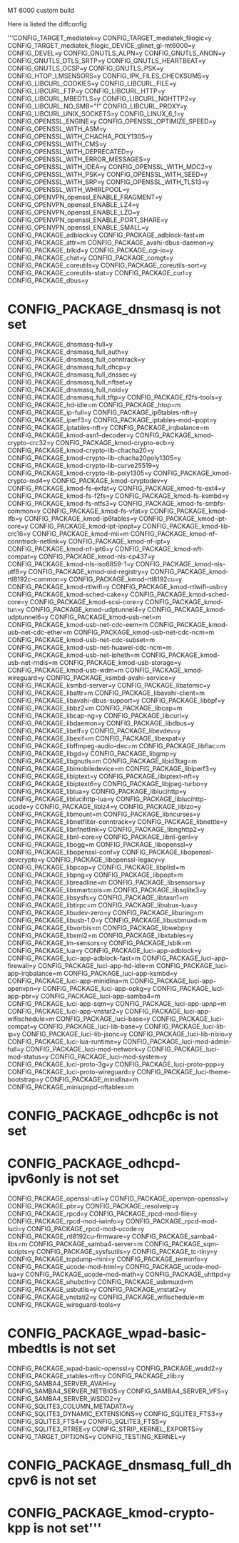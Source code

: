 MT 6000 custom build

Here is listed the diffconfig

'''CONFIG_TARGET_mediatek=y
CONFIG_TARGET_mediatek_filogic=y
CONFIG_TARGET_mediatek_filogic_DEVICE_glinet_gl-mt6000=y
CONFIG_DEVEL=y
CONFIG_GNUTLS_ALPN=y
CONFIG_GNUTLS_ANON=y
CONFIG_GNUTLS_DTLS_SRTP=y
CONFIG_GNUTLS_HEARTBEAT=y
CONFIG_GNUTLS_OCSP=y
CONFIG_GNUTLS_PSK=y
CONFIG_HTOP_LMSENSORS=y
CONFIG_IPK_FILES_CHECKSUMS=y
CONFIG_LIBCURL_COOKIES=y
CONFIG_LIBCURL_FILE=y
CONFIG_LIBCURL_FTP=y
CONFIG_LIBCURL_HTTP=y
CONFIG_LIBCURL_MBEDTLS=y
CONFIG_LIBCURL_NGHTTP2=y
CONFIG_LIBCURL_NO_SMB="!"
CONFIG_LIBCURL_PROXY=y
CONFIG_LIBCURL_UNIX_SOCKETS=y
CONFIG_LINUX_6_1=y
CONFIG_OPENSSL_ENGINE=y
CONFIG_OPENSSL_OPTIMIZE_SPEED=y
CONFIG_OPENSSL_WITH_ASM=y
CONFIG_OPENSSL_WITH_CHACHA_POLY1305=y
CONFIG_OPENSSL_WITH_CMS=y
CONFIG_OPENSSL_WITH_DEPRECATED=y
CONFIG_OPENSSL_WITH_ERROR_MESSAGES=y
CONFIG_OPENSSL_WITH_IDEA=y
CONFIG_OPENSSL_WITH_MDC2=y
CONFIG_OPENSSL_WITH_PSK=y
CONFIG_OPENSSL_WITH_SEED=y
CONFIG_OPENSSL_WITH_SRP=y
CONFIG_OPENSSL_WITH_TLS13=y
CONFIG_OPENSSL_WITH_WHIRLPOOL=y
CONFIG_OPENVPN_openssl_ENABLE_FRAGMENT=y
CONFIG_OPENVPN_openssl_ENABLE_LZ4=y
CONFIG_OPENVPN_openssl_ENABLE_LZO=y
CONFIG_OPENVPN_openssl_ENABLE_PORT_SHARE=y
CONFIG_OPENVPN_openssl_ENABLE_SMALL=y
CONFIG_PACKAGE_adblock=y
CONFIG_PACKAGE_adblock-fast=m
CONFIG_PACKAGE_attr=m
CONFIG_PACKAGE_avahi-dbus-daemon=y
CONFIG_PACKAGE_blkid=y
CONFIG_PACKAGE_cgi-io=y
CONFIG_PACKAGE_chat=y
CONFIG_PACKAGE_comgt=y
CONFIG_PACKAGE_coreutils=y
CONFIG_PACKAGE_coreutils-sort=y
CONFIG_PACKAGE_coreutils-stat=y
CONFIG_PACKAGE_curl=y
CONFIG_PACKAGE_dbus=y
# CONFIG_PACKAGE_dnsmasq is not set
CONFIG_PACKAGE_dnsmasq-full=y
CONFIG_PACKAGE_dnsmasq_full_auth=y
CONFIG_PACKAGE_dnsmasq_full_conntrack=y
CONFIG_PACKAGE_dnsmasq_full_dhcp=y
CONFIG_PACKAGE_dnsmasq_full_dnssec=y
CONFIG_PACKAGE_dnsmasq_full_nftset=y
CONFIG_PACKAGE_dnsmasq_full_noid=y
CONFIG_PACKAGE_dnsmasq_full_tftp=y
CONFIG_PACKAGE_f2fs-tools=y
CONFIG_PACKAGE_hd-idle=m
CONFIG_PACKAGE_htop=m
CONFIG_PACKAGE_ip-full=y
CONFIG_PACKAGE_ip6tables-nft=y
CONFIG_PACKAGE_iperf3=y
CONFIG_PACKAGE_iptables-mod-ipopt=y
CONFIG_PACKAGE_iptables-nft=y
CONFIG_PACKAGE_irqbalance=m
CONFIG_PACKAGE_kmod-asn1-decoder=y
CONFIG_PACKAGE_kmod-crypto-crc32=y
CONFIG_PACKAGE_kmod-crypto-ecb=y
CONFIG_PACKAGE_kmod-crypto-lib-chacha20=y
CONFIG_PACKAGE_kmod-crypto-lib-chacha20poly1305=y
CONFIG_PACKAGE_kmod-crypto-lib-curve25519=y
CONFIG_PACKAGE_kmod-crypto-lib-poly1305=y
CONFIG_PACKAGE_kmod-crypto-md4=y
CONFIG_PACKAGE_kmod-cryptodev=y
CONFIG_PACKAGE_kmod-fs-exfat=y
CONFIG_PACKAGE_kmod-fs-ext4=y
CONFIG_PACKAGE_kmod-fs-f2fs=y
CONFIG_PACKAGE_kmod-fs-ksmbd=y
CONFIG_PACKAGE_kmod-fs-ntfs3=y
CONFIG_PACKAGE_kmod-fs-smbfs-common=y
CONFIG_PACKAGE_kmod-fs-vfat=y
CONFIG_PACKAGE_kmod-ifb=y
CONFIG_PACKAGE_kmod-ip6tables=y
CONFIG_PACKAGE_kmod-ipt-core=y
CONFIG_PACKAGE_kmod-ipt-ipopt=y
CONFIG_PACKAGE_kmod-lib-crc16=y
CONFIG_PACKAGE_kmod-mii=m
CONFIG_PACKAGE_kmod-nf-conntrack-netlink=y
CONFIG_PACKAGE_kmod-nf-ipt=y
CONFIG_PACKAGE_kmod-nf-ipt6=y
CONFIG_PACKAGE_kmod-nft-compat=y
CONFIG_PACKAGE_kmod-nls-cp437=y
CONFIG_PACKAGE_kmod-nls-iso8859-1=y
CONFIG_PACKAGE_kmod-nls-utf8=y
CONFIG_PACKAGE_kmod-oid-registry=y
CONFIG_PACKAGE_kmod-rtl8192c-common=y
CONFIG_PACKAGE_kmod-rtl8192cu=y
CONFIG_PACKAGE_kmod-rtlwifi=y
CONFIG_PACKAGE_kmod-rtlwifi-usb=y
CONFIG_PACKAGE_kmod-sched-cake=y
CONFIG_PACKAGE_kmod-sched-core=y
CONFIG_PACKAGE_kmod-scsi-core=y
CONFIG_PACKAGE_kmod-tun=y
CONFIG_PACKAGE_kmod-udptunnel4=y
CONFIG_PACKAGE_kmod-udptunnel6=y
CONFIG_PACKAGE_kmod-usb-net=m
CONFIG_PACKAGE_kmod-usb-net-cdc-eem=m
CONFIG_PACKAGE_kmod-usb-net-cdc-ether=m
CONFIG_PACKAGE_kmod-usb-net-cdc-ncm=m
CONFIG_PACKAGE_kmod-usb-net-cdc-subset=m
CONFIG_PACKAGE_kmod-usb-net-huawei-cdc-ncm=m
CONFIG_PACKAGE_kmod-usb-net-ipheth=m
CONFIG_PACKAGE_kmod-usb-net-rndis=m
CONFIG_PACKAGE_kmod-usb-storage=y
CONFIG_PACKAGE_kmod-usb-wdm=m
CONFIG_PACKAGE_kmod-wireguard=y
CONFIG_PACKAGE_ksmbd-avahi-service=y
CONFIG_PACKAGE_ksmbd-server=y
CONFIG_PACKAGE_libatomic=y
CONFIG_PACKAGE_libattr=m
CONFIG_PACKAGE_libavahi-client=m
CONFIG_PACKAGE_libavahi-dbus-support=y
CONFIG_PACKAGE_libbpf=y
CONFIG_PACKAGE_libbz2=m
CONFIG_PACKAGE_libcap=m
CONFIG_PACKAGE_libcap-ng=y
CONFIG_PACKAGE_libcurl=y
CONFIG_PACKAGE_libdaemon=y
CONFIG_PACKAGE_libdbus=y
CONFIG_PACKAGE_libelf=y
CONFIG_PACKAGE_libevdev=y
CONFIG_PACKAGE_libexif=m
CONFIG_PACKAGE_libexpat=y
CONFIG_PACKAGE_libffmpeg-audio-dec=m
CONFIG_PACKAGE_libflac=m
CONFIG_PACKAGE_libgd=y
CONFIG_PACKAGE_libgmp=y
CONFIG_PACKAGE_libgnutls=m
CONFIG_PACKAGE_libid3tag=m
CONFIG_PACKAGE_libimobiledevice=m
CONFIG_PACKAGE_libiperf3=y
CONFIG_PACKAGE_libiptext=y
CONFIG_PACKAGE_libiptext-nft=y
CONFIG_PACKAGE_libiptext6=y
CONFIG_PACKAGE_libjpeg-turbo=y
CONFIG_PACKAGE_liblua=y
CONFIG_PACKAGE_liblucihttp=y
CONFIG_PACKAGE_liblucihttp-lua=y
CONFIG_PACKAGE_liblucihttp-ucode=y
CONFIG_PACKAGE_liblz4=y
CONFIG_PACKAGE_liblzo=y
CONFIG_PACKAGE_libmount=m
CONFIG_PACKAGE_libncurses=y
CONFIG_PACKAGE_libnetfilter-conntrack=y
CONFIG_PACKAGE_libnettle=y
CONFIG_PACKAGE_libnfnetlink=y
CONFIG_PACKAGE_libnghttp2=y
CONFIG_PACKAGE_libnl-core=y
CONFIG_PACKAGE_libnl-genl=y
CONFIG_PACKAGE_libogg=m
CONFIG_PACKAGE_libopenssl=y
CONFIG_PACKAGE_libopenssl-conf=y
CONFIG_PACKAGE_libopenssl-devcrypto=y
CONFIG_PACKAGE_libopenssl-legacy=y
CONFIG_PACKAGE_libpcap=y
CONFIG_PACKAGE_libplist=m
CONFIG_PACKAGE_libpng=y
CONFIG_PACKAGE_libpopt=m
CONFIG_PACKAGE_libreadline=m
CONFIG_PACKAGE_libsensors=y
CONFIG_PACKAGE_libsmartcols=m
CONFIG_PACKAGE_libsqlite3=y
CONFIG_PACKAGE_libsysfs=y
CONFIG_PACKAGE_libtasn1=m
CONFIG_PACKAGE_libtirpc=m
CONFIG_PACKAGE_libubus-lua=y
CONFIG_PACKAGE_libudev-zero=y
CONFIG_PACKAGE_liburing=m
CONFIG_PACKAGE_libusb-1.0=y
CONFIG_PACKAGE_libusbmuxd=m
CONFIG_PACKAGE_libvorbis=m
CONFIG_PACKAGE_libwebp=y
CONFIG_PACKAGE_libxml2=m
CONFIG_PACKAGE_libxtables=y
CONFIG_PACKAGE_lm-sensors=y
CONFIG_PACKAGE_lsblk=m
CONFIG_PACKAGE_lua=y
CONFIG_PACKAGE_luci-app-adblock=y
CONFIG_PACKAGE_luci-app-adblock-fast=m
CONFIG_PACKAGE_luci-app-firewall=y
CONFIG_PACKAGE_luci-app-hd-idle=m
CONFIG_PACKAGE_luci-app-irqbalance=m
CONFIG_PACKAGE_luci-app-ksmbd=y
CONFIG_PACKAGE_luci-app-minidlna=m
CONFIG_PACKAGE_luci-app-openvpn=y
CONFIG_PACKAGE_luci-app-opkg=y
CONFIG_PACKAGE_luci-app-pbr=y
CONFIG_PACKAGE_luci-app-samba4=m
CONFIG_PACKAGE_luci-app-sqm=y
CONFIG_PACKAGE_luci-app-upnp=m
CONFIG_PACKAGE_luci-app-vnstat2=y
CONFIG_PACKAGE_luci-app-wifischedule=m
CONFIG_PACKAGE_luci-base=y
CONFIG_PACKAGE_luci-compat=y
CONFIG_PACKAGE_luci-lib-base=y
CONFIG_PACKAGE_luci-lib-ip=y
CONFIG_PACKAGE_luci-lib-jsonc=y
CONFIG_PACKAGE_luci-lib-nixio=y
CONFIG_PACKAGE_luci-lua-runtime=y
CONFIG_PACKAGE_luci-mod-admin-full=y
CONFIG_PACKAGE_luci-mod-network=y
CONFIG_PACKAGE_luci-mod-status=y
CONFIG_PACKAGE_luci-mod-system=y
CONFIG_PACKAGE_luci-proto-3g=y
CONFIG_PACKAGE_luci-proto-ppp=y
CONFIG_PACKAGE_luci-proto-wireguard=y
CONFIG_PACKAGE_luci-theme-bootstrap=y
CONFIG_PACKAGE_minidlna=m
CONFIG_PACKAGE_miniupnpd-nftables=m
# CONFIG_PACKAGE_odhcp6c is not set
# CONFIG_PACKAGE_odhcpd-ipv6only is not set
CONFIG_PACKAGE_openssl-util=y
CONFIG_PACKAGE_openvpn-openssl=y
CONFIG_PACKAGE_pbr=y
CONFIG_PACKAGE_resolveip=y
CONFIG_PACKAGE_rpcd=y
CONFIG_PACKAGE_rpcd-mod-file=y
CONFIG_PACKAGE_rpcd-mod-iwinfo=y
CONFIG_PACKAGE_rpcd-mod-luci=y
CONFIG_PACKAGE_rpcd-mod-ucode=y
CONFIG_PACKAGE_rtl8192cu-firmware=y
CONFIG_PACKAGE_samba4-libs=m
CONFIG_PACKAGE_samba4-server=m
CONFIG_PACKAGE_sqm-scripts=y
CONFIG_PACKAGE_sysfsutils=y
CONFIG_PACKAGE_tc-tiny=y
CONFIG_PACKAGE_tcpdump-mini=y
CONFIG_PACKAGE_terminfo=y
CONFIG_PACKAGE_ucode-mod-html=y
CONFIG_PACKAGE_ucode-mod-lua=y
CONFIG_PACKAGE_ucode-mod-math=y
CONFIG_PACKAGE_uhttpd=y
CONFIG_PACKAGE_uhubctl=y
CONFIG_PACKAGE_usbmuxd=m
CONFIG_PACKAGE_usbutils=y
CONFIG_PACKAGE_vnstat2=y
CONFIG_PACKAGE_vnstati2=y
CONFIG_PACKAGE_wifischedule=m
CONFIG_PACKAGE_wireguard-tools=y
# CONFIG_PACKAGE_wpad-basic-mbedtls is not set
CONFIG_PACKAGE_wpad-basic-openssl=y
CONFIG_PACKAGE_wsdd2=y
CONFIG_PACKAGE_xtables-nft=y
CONFIG_PACKAGE_zlib=y
CONFIG_SAMBA4_SERVER_AVAHI=y
CONFIG_SAMBA4_SERVER_NETBIOS=y
CONFIG_SAMBA4_SERVER_VFS=y
CONFIG_SAMBA4_SERVER_WSDD2=y
CONFIG_SQLITE3_COLUMN_METADATA=y
CONFIG_SQLITE3_DYNAMIC_EXTENSIONS=y
CONFIG_SQLITE3_FTS3=y
CONFIG_SQLITE3_FTS4=y
CONFIG_SQLITE3_FTS5=y
CONFIG_SQLITE3_RTREE=y
CONFIG_STRIP_KERNEL_EXPORTS=y
CONFIG_TARGET_OPTIONS=y
CONFIG_TESTING_KERNEL=y
# CONFIG_PACKAGE_dnsmasq_full_dhcpv6 is not set
# CONFIG_PACKAGE_kmod-crypto-kpp is not set'''
